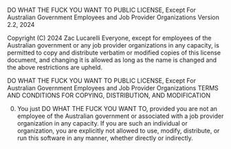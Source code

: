 DO WHAT THE FUCK YOU WANT TO PUBLIC LICENSE, Except For Australian Government Employees and Job Provider Organizations
Version 2.2, 2024

Copyright (C) 2024 Zac Lucarelli
Everyone, except for employees of the Australian government or any job provider organizations in any capacity, is permitted to copy and distribute verbatim or modified copies of this license document, and changing it is allowed as long as the name is changed and the above restrictions are upheld.

DO WHAT THE FUCK YOU WANT TO PUBLIC LICENSE, Except For Australian Government Employees and Job Provider Organizations
TERMS AND CONDITIONS FOR COPYING, DISTRIBUTION, AND MODIFICATION

0. You just DO WHAT THE FUCK YOU WANT TO, provided you are not an employee of the Australian government or associated with a job provider organization in any capacity. If you are such an individual or organization, you are explicitly not allowed to use, modify, distribute, or run this software in any manner, whether directly or indirectly.
